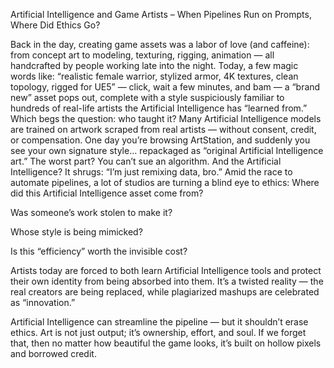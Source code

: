 Artificial Intelligence and Game Artists – When Pipelines Run on Prompts, Where Did Ethics Go?
 
Back in the day, creating game assets was a labor of love (and caffeine): from concept art to modeling, texturing, rigging, animation — all handcrafted by people working late into the night. Today, a few magic words like:
 “realistic female warrior, stylized armor, 4K textures, clean topology, rigged for UE5”
 — click, wait a few minutes, and bam — a “brand new” asset pops out, complete with a style suspiciously familiar to hundreds of real-life artists the Artificial Intelligence has “learned from.”
Which begs the question: who taught it?
Many Artificial Intelligence models are trained on artwork scraped from real artists — without consent, credit, or compensation. One day you’re browsing ArtStation, and suddenly you see your own signature style… repackaged as “original Artificial Intelligence art.” The worst part? You can’t sue an algorithm. And the Artificial Intelligence? It shrugs: “I’m just remixing data, bro.”
Amid the race to automate pipelines, a lot of studios are turning a blind eye to ethics:
Where did this Artificial Intelligence asset come from?


Was someone’s work stolen to make it?


Whose style is being mimicked?


Is this “efficiency” worth the invisible cost?


Artists today are forced to both learn Artificial Intelligence tools and protect their own identity from being absorbed into them. It’s a twisted reality — the real creators are being replaced, while plagiarized mashups are celebrated as “innovation.”

Artificial Intelligence can streamline the pipeline — but it shouldn’t erase ethics. Art is not just output; it’s ownership, effort, and soul. If we forget that, then no matter how beautiful the game looks, it’s built on hollow pixels and borrowed credit.

